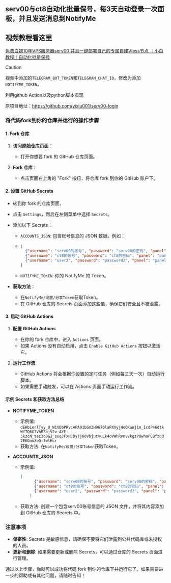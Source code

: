 ## serv00与ct8自动化批量保号，每3天自动登录一次面板，并且发送消息到NotifyMe

## 视频教程看这里
[免费白嫖10年VPS服务器serv00 并且一键部署自己的专属自建Vless节点 ｜小白教程｜自动化批量保号](https://youtu.be/QnlzpvDl_mo)

> [!Caution]
>
> 视频中添加的`TELEGRAM_BOT_TOKEN`和`TELEGRAM_CHAT_ID`，修改为添加`NOTIFYME_TOKEN`。

利用github Action以及python脚本实现

原项目地址：https://github.com/yixiu001/serv00-login

### 将代码fork到你的仓库并运行的操作步骤

#### 1. Fork 仓库

1. **访问原始仓库页面**：
    - 打开你想要 fork 的 GitHub 仓库页面。

2. **Fork 仓库**：
    - 点击页面右上角的 "Fork" 按钮，将仓库 fork 到你的 GitHub 账户下。

#### 2. 设置 GitHub Secrets

- 转到你 fork 的仓库页面。
- 点击 `Settings`，然后在左侧菜单中选择 `Secrets`。
- 添加以下 Secrets：
    - `ACCOUNTS_JSON`: 包含账号信息的 JSON 数据。例如：
    - 
      ```json
      [
        {"username": "serv00的账号", "password": "serv00的密码", "panel": "panel6.serv00.com"},
        {"username": "ct8的账号", "password": "ct8的密码", "panel": "panel.ct8.pl"},
        {"username": "user2", "password": "password2", "panel": "panel6.serv00.com"}
      ]
      ```
    - `NOTIFYME_TOKEN`: 你的 NotifyMe 的 Token。
    
- **获取方法**：
    - 在`NotifyMe/设置/分享Token`获取Token。
    - 在 GitHub 仓库的 Secrets 页面添加这些值，确保它们安全且不被泄露。

#### 3. 启动 GitHub Actions

1. **配置 GitHub Actions**
    - 在你的 fork 仓库中，进入 `Actions` 页面。
    - 如果 Actions 没有自动启用，点击 `Enable GitHub Actions` 按钮以激活它。

2. **运行工作流**
    - GitHub Actions 将会根据你设置的定时任务（例如每三天一次）自动运行脚本。
    - 如果需要手动触发，可以在 Actions 页面手动运行工作流。

#### 示例 Secrets 和获取方法总结

- **NOTIFYME_TOKEN**
  
    - 示例值: `dEHbLerlTyy_U_W1VDbPRv:APA91bGmZH9G70laPXXyjHoOKaWj1m_IcdP46dtkWYTQ6G7VhMZajV2v-AYE-5kzcN_tez3oBGJ_suqJFXNJDyTjK0VbjutvuLk4oVWhRvnvvkgzPOwhoPCBfzdQ2EKGnmXeG-7wlHcr`
    - 获取方法: 在`NotifyMe/设置/分享Token`获取Token。
    
- **ACCOUNTS_JSON**
  
    - 示例值:
      ```json
      [
            {"username": "serv00的账号", "password": "serv00的密码", "panel": "panel6.serv00.com"},
            {"username": "ct8的账号", "password": "ct8的密码", "panel": "panel.ct8.pl"},
            {"username": "user2", "password": "password2", "panel": "panel6.serv00.com"}
          ]
      ```
    - 获取方法: 创建一个包含serv00账号信息的 JSON 文件，并将其内容添加到 GitHub 仓库的 Secrets 中。

### 注意事项

- **保密性**: Secrets 是敏感信息，请确保不要将它们泄露到公共代码库或未授权的人员。
- **更新和删除**: 如果需要更新或删除 Secrets，可以通过仓库的 Secrets 页面进行管理。

通过以上步骤，你就可以成功将代码 fork 到你的仓库下并运行它了。如果需要进一步的帮助或有其他问题，请随时告知！
